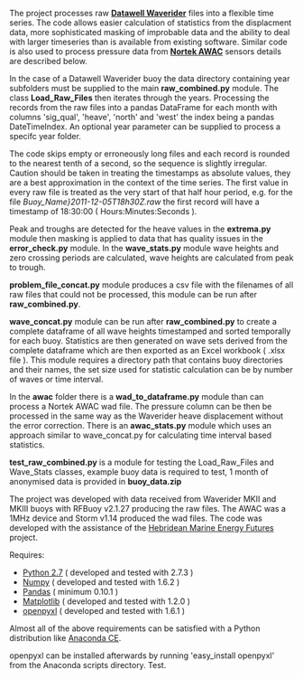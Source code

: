 The project processes raw **[Datawell Waverider](http://www.datawell.nl)** 
files into a flexible time series. The code allows easier calculation of 
statistics from the displacment data, more sophisticated masking of improbable
data and the ability to deal with larger timeseries than is available from 
existing software. Similar code is also used to process pressure data from 
**[Nortek AWAC](http://www.nortek-as.com/en/products/wave-systems/awac)** 
sensors details are described below.

In the case of a Datawell Waverider buoy the data directory containing year 
subfolders must be supplied to the main **raw_combined.py** module. The class 
**Load\_Raw\_Files** then iterates through the years. Processing the records 
from the raw files into a pandas DataFrame for each month with columns 
'sig\_qual', 'heave', 'north' and 'west' the index being a pandas 
DateTimeIndex. An optional year parameter can be supplied to process a specifc
year folder.

The code skips empty or erroneously long files and each record is rounded to 
the nearest tenth of a second, so the sequence is slightly irregular. Caution 
should be taken in treating the timestamps as absolute values, they are a best 
approximation in the context of the time series. The first value in every raw 
file is treated as the very start of that half hour period, e.g. for the file 
*Buoy_Name}2011-12-05T18h30Z.raw*  the first record will have a timestamp of 
18:30:00 ( Hours:Minutes:Seconds ).  

Peak and troughs are detected for the heave values in the **extrema.py** module
then masking is applied to data that has quality issues in the 
**error_check.py** module. In the **wave\_stats.py** module wave heights and 
zero crossing periods are calculated, wave heights are calculated from peak to 
trough.

**problem\_file\_concat.py** module produces a csv file with the filenames of 
all raw files that could not be processed, this module can be run after 
**raw_combined.py**.

**wave\_concat.py** module can be run after **raw_combined.py** to create a 
complete dataframe of all wave heights timestamped and sorted temporally for 
each buoy. Statistics are then generated on wave sets derived from the complete
dataframe which are then exported as an Excel workbook ( .xlsx file ). This 
module requires a directory path that contains buoy directories and their 
names, the set size used for statistic calculation can be by number of waves or
time interval.

In the **awac** folder there is a **wad\_to\_dataframe.py** module than can 
process a Nortek AWAC wad file. The pressure column can be then be processed in
the same way as the Waverider heave displacement without the error correction. 
There is an **awac\_stats.py** module which uses an approach similar to 
wave_concat.py for calculating time interval based statistics.

**test\_raw\_combined.py** is a module for testing the Load\_Raw\_Files and 
Wave_Stats classes, example buoy data is required to test, 1 month of 
anonymised data is provided in **buoy\_data.zip**

The project was developed with data received from Waverider MKII and MKIII 
buoys with RFBuoy v2.1.27 producing the raw files. The AWAC was a 1MHz device
and Storm v1.14 produced the wad files. The code was developed with the 
assistance of the [Hebridean Marine Energy Futures](http://hebmarine.com) 
project.

Requires: 

- [Python 2.7](http://python.org/download/) ( developed and tested with 2.7.3 )
- [Numpy](http://numpy.scipy.org) ( developed and tested with 1.6.2 )
- [Pandas](http://pandas.pydata.org) ( minimum 0.10.1 )
- [Matplotlib](http://matplotlib.org) ( developed and tested with 1.2.0 )
- [openpyxl](http://bitbucket.org/ericgazoni/openpyxl/src) ( developed and tested with 1.6.1 )

Almost all of the above requirements can be satisfied with a Python 
distribution like [Anaconda CE](http://continuum.io/downloads.html).

openpyxl can be installed afterwards by running 'easy_install openpyxl' from 
the Anaconda scripts directory. Test.